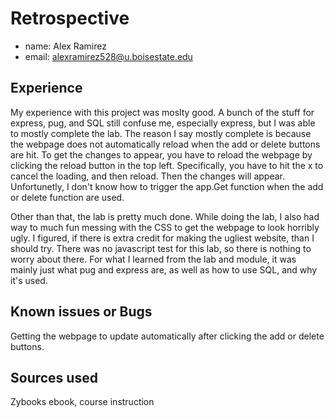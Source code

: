 # Retrospective

- name: Alex Ramirez
- email: alexramirez528@u.boisestate.edu

## Experience

My experience with this project was moslty good. A bunch of the stuff for express, pug, and SQL still confuse me, especially express, but I was able to mostly complete the lab. The reason I say mostly complete is because the webpage does not automatically reload when the add or delete buttons are hit. To get the changes to appear, you have to reload the webpage by clicking the reload button in the top left. Specifically, you have to hit the x to cancel the loading, and then reload. Then the changes will appear. Unfortunetly, I don't know how to trigger the app.Get function when the add or delete function are used. 

Other than that, the lab is pretty much done. While doing the lab, I also had way to much fun messing with the CSS to get the webpage to look horribly ugly. I figured, if there is extra credit for making the ugliest website, than I should try. There was no javascript test for this lab, so there is nothing to worry about there. For what I learned from the lab and module, it was mainly just what pug and express are, as well as how to use SQL, and why it's used. 

## Known issues or Bugs

Getting the webpage to update automatically after clicking the add or delete buttons. 

## Sources used

Zybooks ebook, course instruction
